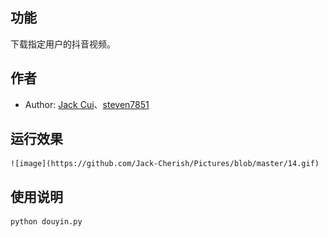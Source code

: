 ## 功能

下载指定用户的抖音视频。

## 作者

* Author: [Jack Cui](http://cuijiahua.com "悬停显示")、[steven7851](https://github.com/steven7851 "悬停显示")

## 运行效果

	![image](https://github.com/Jack-Cherish/Pictures/blob/master/14.gif)

## 使用说明

	python douyin.py
